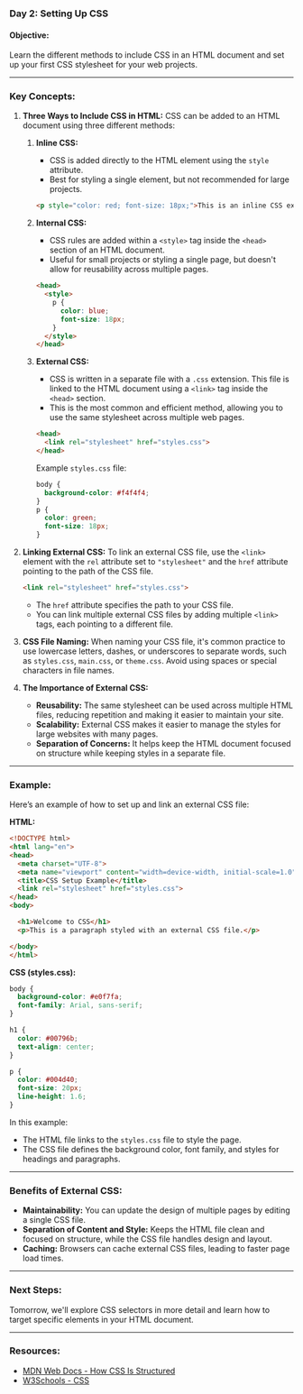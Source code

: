 ### Day 2: Setting Up CSS

#### **Objective:**
Learn the different methods to include CSS in an HTML document and set up your first CSS stylesheet for your web projects.

---

### **Key Concepts:**

1. **Three Ways to Include CSS in HTML:**
   CSS can be added to an HTML document using three different methods:

   1. **Inline CSS:**
      - CSS is added directly to the HTML element using the `style` attribute.
      - Best for styling a single element, but not recommended for large projects.

      ```html
      <p style="color: red; font-size: 18px;">This is an inline CSS example.</p>
      ```

   2. **Internal CSS:**
      - CSS rules are added within a `<style>` tag inside the `<head>` section of an HTML document.
      - Useful for small projects or styling a single page, but doesn't allow for reusability across multiple pages.

      ```html
      <head>
        <style>
          p {
            color: blue;
            font-size: 18px;
          }
        </style>
      </head>
      ```

   3. **External CSS:**
      - CSS is written in a separate file with a `.css` extension. This file is linked to the HTML document using a `<link>` tag inside the `<head>` section.
      - This is the most common and efficient method, allowing you to use the same stylesheet across multiple web pages.

      ```html
      <head>
        <link rel="stylesheet" href="styles.css">
      </head>
      ```

      Example `styles.css` file:
      ```css
      body {
        background-color: #f4f4f4;
      }
      p {
        color: green;
        font-size: 18px;
      }
      ```

2. **Linking External CSS:**
   To link an external CSS file, use the `<link>` element with the `rel` attribute set to `"stylesheet"` and the `href` attribute pointing to the path of the CSS file.

   ```html
   <link rel="stylesheet" href="styles.css">
   ```

   - The `href` attribute specifies the path to your CSS file.
   - You can link multiple external CSS files by adding multiple `<link>` tags, each pointing to a different file.

3. **CSS File Naming:**
   When naming your CSS file, it's common practice to use lowercase letters, dashes, or underscores to separate words, such as `styles.css`, `main.css`, or `theme.css`. Avoid using spaces or special characters in file names.

4. **The Importance of External CSS:**
   - **Reusability:** The same stylesheet can be used across multiple HTML files, reducing repetition and making it easier to maintain your site.
   - **Scalability:** External CSS makes it easier to manage the styles for large websites with many pages.
   - **Separation of Concerns:** It helps keep the HTML document focused on structure while keeping styles in a separate file.

---

### **Example:**

Here’s an example of how to set up and link an external CSS file:

**HTML:**
```html
<!DOCTYPE html>
<html lang="en">
<head>
  <meta charset="UTF-8">
  <meta name="viewport" content="width=device-width, initial-scale=1.0">
  <title>CSS Setup Example</title>
  <link rel="stylesheet" href="styles.css">
</head>
<body>

  <h1>Welcome to CSS</h1>
  <p>This is a paragraph styled with an external CSS file.</p>

</body>
</html>
```

**CSS (styles.css):**
```css
body {
  background-color: #e0f7fa;
  font-family: Arial, sans-serif;
}

h1 {
  color: #00796b;
  text-align: center;
}

p {
  color: #004d40;
  font-size: 20px;
  line-height: 1.6;
}
```

In this example:
- The HTML file links to the `styles.css` file to style the page.
- The CSS file defines the background color, font family, and styles for headings and paragraphs.

---

### **Benefits of External CSS:**
- **Maintainability:** You can update the design of multiple pages by editing a single CSS file.
- **Separation of Content and Style:** Keeps the HTML file clean and focused on structure, while the CSS file handles design and layout.
- **Caching:** Browsers can cache external CSS files, leading to faster page load times.

---

### **Next Steps:**
Tomorrow, we'll explore CSS selectors in more detail and learn how to target specific elements in your HTML document.

---

### **Resources:**
- [MDN Web Docs - How CSS Is Structured](https://developer.mozilla.org/en-US/docs/Learn/CSS/First_steps/How_CSS_is_structured)
- [W3Schools - CSS](https://www.w3schools.com/css/)